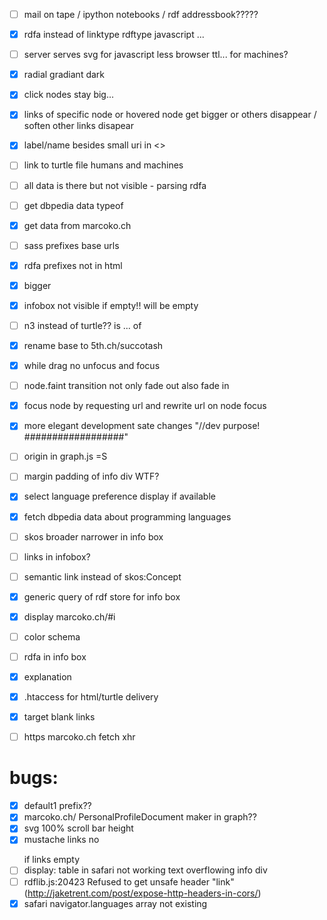 
- [ ] mail on tape / ipython notebooks / rdf addressbook?????
- [x] rdfa instead of linktype rdftype javascript ...  
- [ ] server serves svg for javascript less browser ttl... for machines?
- [x] radial gradiant dark
- [x] click nodes stay big...
- [x] links of specific node or hovered node get bigger or others disappear / soften other links disapear
- [x] label/name besides small uri in <>
- [ ] link to turtle file humans and machines
- [ ] all data is there but not visible - parsing rdfa
- [ ] get dbpedia data typeof
- [x] get data from marcoko.ch
- [ ] sass prefixes base urls
- [x] rdfa prefixes not in html
- [x] bigger
- [x] infobox not visible if empty!! will be empty
- [ ] n3 instead of turtle?? is ... of
- [x] rename base to 5th.ch/succotash
- [x] while drag no unfocus and focus
- [ ] node.faint transition not only fade out also fade in
- [x] focus node by requesting url and rewrite url on node focus
- [x] more elegant development sate changes "//dev purpose! ##################"
- [ ] origin in graph.js =S
- [ ] margin padding of info div WTF?
- [x] select language preference display if available
- [x] fetch dbpedia data about programming languages
- [ ] skos broader narrower in info box
- [ ] links in infobox?
- [ ] semantic link instead of skos:Concept
- [x] generic query of rdf store for info box
- [x] display marcoko.ch/#i
- [ ] color schema
- [ ] rdfa in info box
- [x] explanation
- [x] .htaccess for html/turtle delivery
- [x] target blank links
- [ ] https marcoko.ch fetch xhr



# bugs:
- [x] default1 prefix??
- [x] marcoko.ch/ PersonalProfileDocument maker in graph??
- [x] svg 100% scroll bar height
- [x] mustache links no <p></p> if links empty
- [ ] display: table in safari not working text overflowing info div
- [ ] rdflib.js:20423 Refused to get unsafe header "link" (http://jaketrent.com/post/expose-http-headers-in-cors/)
- [x] safari navigator.languages array not existing
